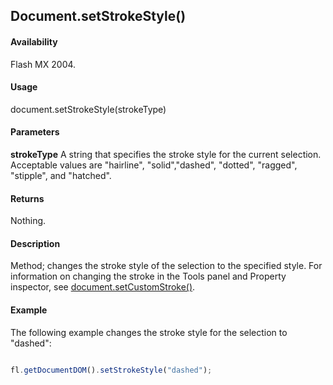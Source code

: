 ## Document.setStrokeStyle()

#### Availability

Flash MX 2004.

#### Usage

document.setStrokeStyle(strokeType)

#### Parameters

**strokeType** A string that specifies the stroke style for the current selection. Acceptable values are "hairline", "solid","dashed", "dotted", "ragged", "stipple", and "hatched".

#### Returns

Nothing.

#### Description

Method; changes the stroke style of the selection to the specified style. For information on changing the stroke in the Tools panel and Property inspector, see [document.setCustomStroke()](../Document_object/docum480.md).

#### Example

The following example changes the stroke style for the selection to "dashed":

```javascript

fl.getDocumentDOM().setStrokeStyle("dashed");

```
